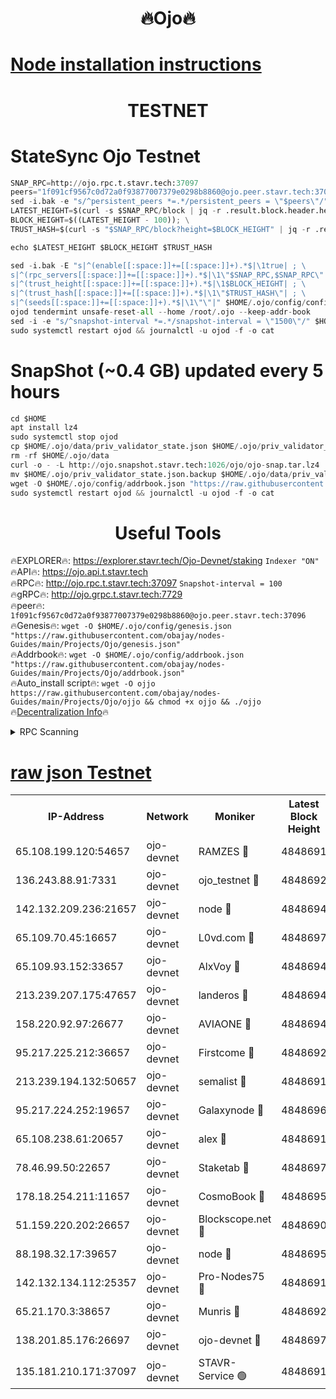<h1 align="center"> 🔥Ojo🔥</h1>

[Node installation instructions](https://github.com/obajay/nodes-Guides/tree/main/Projects/Ojo)
=

<h1 align="center"> TESTNET</h1>

# StateSync Ojo Testnet
```python
SNAP_RPC=http://ojo.rpc.t.stavr.tech:37097
peers="1f091cf9567c0d72a0f93877007379e0298b8860@ojo.peer.stavr.tech:37096"
sed -i.bak -e "s/^persistent_peers *=.*/persistent_peers = \"$peers\"/" $HOME/.ojo/config/config.toml
LATEST_HEIGHT=$(curl -s $SNAP_RPC/block | jq -r .result.block.header.height); \
BLOCK_HEIGHT=$((LATEST_HEIGHT - 100)); \
TRUST_HASH=$(curl -s "$SNAP_RPC/block?height=$BLOCK_HEIGHT" | jq -r .result.block_id.hash)

echo $LATEST_HEIGHT $BLOCK_HEIGHT $TRUST_HASH

sed -i.bak -E "s|^(enable[[:space:]]+=[[:space:]]+).*$|\1true| ; \
s|^(rpc_servers[[:space:]]+=[[:space:]]+).*$|\1\"$SNAP_RPC,$SNAP_RPC\"| ; \
s|^(trust_height[[:space:]]+=[[:space:]]+).*$|\1$BLOCK_HEIGHT| ; \
s|^(trust_hash[[:space:]]+=[[:space:]]+).*$|\1\"$TRUST_HASH\"| ; \
s|^(seeds[[:space:]]+=[[:space:]]+).*$|\1\"\"|" $HOME/.ojo/config/config.toml
ojod tendermint unsafe-reset-all --home /root/.ojo --keep-addr-book
sed -i -e "s/^snapshot-interval *=.*/snapshot-interval = \"1500\"/" $HOME/.ojo/config/app.toml
sudo systemctl restart ojod && journalctl -u ojod -f -o cat
```
# SnapShot (~0.4 GB) updated every 5 hours
```python
cd $HOME
apt install lz4
sudo systemctl stop ojod
cp $HOME/.ojo/data/priv_validator_state.json $HOME/.ojo/priv_validator_state.json.backup
rm -rf $HOME/.ojo/data
curl -o - -L http://ojo.snapshot.stavr.tech:1026/ojo/ojo-snap.tar.lz4 | lz4 -c -d - | tar -x -C $HOME/.ojo --strip-components 2
mv $HOME/.ojo/priv_validator_state.json.backup $HOME/.ojo/data/priv_validator_state.json
wget -O $HOME/.ojo/config/addrbook.json "https://raw.githubusercontent.com/obajay/nodes-Guides/main/Projects/Ojo/addrbook.json"
sudo systemctl restart ojod && journalctl -u ojod -f -o cat
```
 <h1 align="center"> Useful Tools</h1>

🔥EXPLORER🔥:        https://explorer.stavr.tech/Ojo-Devnet/staking        `Indexer "ON"` \
🔥API🔥:                     https://ojo.api.t.stavr.tech \
🔥RPC🔥:                    http://ojo.rpc.t.stavr.tech:37097              `Snapshot-interval = 100` \
🔥gRPC🔥:                  http://ojo.grpc.t.stavr.tech:7729 \
🔥peer🔥:                   `1f091cf9567c0d72a0f93877007379e0298b8860@ojo.peer.stavr.tech:37096` \
🔥Genesis🔥:    ```wget -O $HOME/.ojo/config/genesis.json "https://raw.githubusercontent.com/obajay/nodes-Guides/main/Projects/Ojo/genesis.json"``` \
🔥Addrbook🔥:    ```wget -O $HOME/.ojo/config/addrbook.json "https://raw.githubusercontent.com/obajay/nodes-Guides/main/Projects/Ojo/addrbook.json"``` \
🔥Auto_install script🔥: ```wget -O ojjo https://raw.githubusercontent.com/obajay/nodes-Guides/main/Projects/Ojo/ojjo && chmod +x ojjo && ./ojjo``` \
🔥[Decentralization Info](https://github.com/obajay/StateSync-snapshots/tree/main/Projects/Ojo/Decentralization)🔥



<details>
<summary>RPC Scanning</summary>

<h2 align="center"> We scan nodes in real time every 4 hours. And we provide the final result of RPC endpoints.
We cannot influence the operation of these nodes in any way. </h2>


```python
If Voting Power is higher than 0 --> then the Node is a validator of the network and may be subject to attack and be a potential threat to the chain.
```
```python
We marked such validators with a red symbol
```

</details>

[raw json Testnet](https://rpc-check.ojot.stavr.tech/ojot/rpc-ojot-result.json)
=


<table><tr><th>IP-Address</th><th>Network</th><th>Moniker</th><th>Latest Block Height</th><th>Earliest Block Height</th><th>Catching Up</th><th>Tx Index</th><th>Voting Power</th><th>Scan Time</th></tr><tr><td>65.108.199.120:54657</td><td>ojo-devnet</td><td>RAMZES 🔴</td><td>4848691</td><td>306156</td><td>False</td><td>on</td><td>15420</td><td>2024-01-07T06:08:44.456716096UTC</td></tr><tr><td>136.243.88.91:7331</td><td>ojo-devnet</td><td>ojo_testnet 🔴</td><td>4848692</td><td>308845</td><td>False</td><td>on</td><td>1000</td><td>2024-01-07T06:08:50.786930771UTC</td></tr><tr><td>142.132.209.236:21657</td><td>ojo-devnet</td><td>node 🔴</td><td>4848694</td><td>350001</td><td>False</td><td>on</td><td>1999</td><td>2024-01-07T06:09:06.257731231UTC</td></tr><tr><td>65.109.70.45:16657</td><td>ojo-devnet</td><td>L0vd.com 🔴</td><td>4848697</td><td>695918</td><td>False</td><td>off</td><td>998</td><td>2024-01-07T06:09:18.631483237UTC</td></tr><tr><td>65.109.93.152:33657</td><td>ojo-devnet</td><td>AlxVoy 🔴</td><td>4848694</td><td>2319801</td><td>False</td><td>on</td><td>4536782</td><td>2024-01-07T06:09:06.013588285UTC</td></tr><tr><td>213.239.207.175:47657</td><td>ojo-devnet</td><td>landeros 🔴</td><td>4848694</td><td>2714001</td><td>False</td><td>off</td><td>11083</td><td>2024-01-07T06:09:01.607499732UTC</td></tr><tr><td>158.220.92.97:26677</td><td>ojo-devnet</td><td>AVIAONE 🔴</td><td>4848694</td><td>2754001</td><td>False</td><td>on</td><td>13867</td><td>2024-01-07T06:09:01.355456732UTC</td></tr><tr><td>95.217.225.212:36657</td><td>ojo-devnet</td><td>Firstcome 🔴</td><td>4848692</td><td>2985946</td><td>False</td><td>on</td><td>13566</td><td>2024-01-07T06:08:50.470739983UTC</td></tr><tr><td>213.239.194.132:50657</td><td>ojo-devnet</td><td>semalist 🔴</td><td>4848691</td><td>3223522</td><td>False</td><td>on</td><td>21037</td><td>2024-01-07T06:08:44.709623243UTC</td></tr><tr><td>95.217.224.252:19657</td><td>ojo-devnet</td><td>Galaxynode 🔴</td><td>4848696</td><td>3685492</td><td>False</td><td>on</td><td>11888</td><td>2024-01-07T06:09:13.790793128UTC</td></tr><tr><td>65.108.238.61:20657</td><td>ojo-devnet</td><td>alex 🔴</td><td>4848691</td><td>4158001</td><td>False</td><td>on</td><td>11359</td><td>2024-01-07T06:08:44.077146624UTC</td></tr><tr><td>78.46.99.50:22657</td><td>ojo-devnet</td><td>Staketab 🔴</td><td>4848697</td><td>4254801</td><td>False</td><td>on</td><td>1276</td><td>2024-01-07T06:09:18.962055142UTC</td></tr><tr><td>178.18.254.211:11657</td><td>ojo-devnet</td><td>CosmoBook 🔴</td><td>4848695</td><td>4392001</td><td>False</td><td>off</td><td>1057</td><td>2024-01-07T06:09:08.745923877UTC</td></tr><tr><td>51.159.220.202:26657</td><td>ojo-devnet</td><td>Blockscope.net 🔴</td><td>4848690</td><td>4425001</td><td>False</td><td>on</td><td>981</td><td>2024-01-07T06:08:43.705140455UTC</td></tr><tr><td>88.198.32.17:39657</td><td>ojo-devnet</td><td>node 🔴</td><td>4848695</td><td>4710001</td><td>False</td><td>on</td><td>83355</td><td>2024-01-07T06:09:09.019510956UTC</td></tr><tr><td>142.132.134.112:25357</td><td>ojo-devnet</td><td>Pro-Nodes75 🔴</td><td>4848691</td><td>4748691</td><td>False</td><td>on</td><td>24651</td><td>2024-01-07T06:08:47.718114041UTC</td></tr><tr><td>65.21.170.3:38657</td><td>ojo-devnet</td><td>Munris 🔴</td><td>4848692</td><td>4748692</td><td>False</td><td>off</td><td>20123</td><td>2024-01-07T06:08:50.132997365UTC</td></tr><tr><td>138.201.85.176:26697</td><td>ojo-devnet</td><td>ojo-devnet 🔴</td><td>4848697</td><td>4748697</td><td>False</td><td>on</td><td>1000024000</td><td>2024-01-07T06:09:18.262646098UTC</td></tr><tr><td>135.181.210.171:37097</td><td>ojo-devnet</td><td>STAVR-Service 🟢</td><td>4848691</td><td>4847001</td><td>False</td><td>on</td><td>0</td><td>2024-01-07T06:08:45.337228223UTC</td></tr></table>
